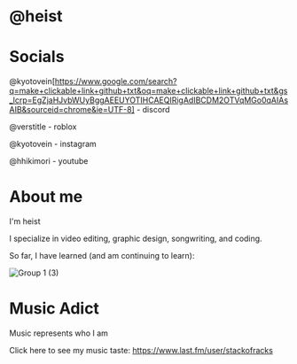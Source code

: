 # @heist

# Socials
@kyotovein[https://www.google.com/search?q=make+clickable+link+github+txt&oq=make+clickable+link+github+txt&gs_lcrp=EgZjaHJvbWUyBggAEEUYOTIHCAEQIRigAdIBCDM2OTVqMGo0qAIAsAIB&sourceid=chrome&ie=UTF-8] - discord

@verstitle - roblox

@kyotovein - instagram

@hhikimori - youtube


# About me
I'm heist

I specialize in video editing, graphic design, songwriting, and coding.

So far, I have learned (and am continuing to learn):




![Group 1 (3)](https://github.com/heistrunsyou/heistrunsyou/assets/154766120/54f1dab0-9d11-43b9-9c02-9a2a38a5abc2)

# Music Adict

Music represents who I am

Click here to see my music taste:
https://www.last.fm/user/stackofracks
